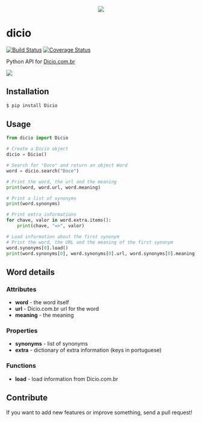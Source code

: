 <p align="center">
    <img src="https://66.media.tumblr.com/25b7e1192ace84e597a77130a6fc5d93/tumblr_o7osjb0JpM1vnlnoto1_400.png" />
</p>


# dicio 

[![Build Status](https://travis-ci.org/felipemfp/dicio.svg?branch=master)](https://travis-ci.org/felipemfp/dicio) [![Coverage Status](https://coveralls.io/repos/github/felipemfp/dicio/badge.svg?branch=master)](https://coveralls.io/github/felipemfp/dicio?branch=master)

Python API for [Dicio.com.br](http://www.dicio.com.br/)

![](https://67.media.tumblr.com/ed4ca12184eebd88bd57d42a12ff1729/tumblr_o7j7jpyDDX1vnlnoto1_1280.gif)


## Installation
```sh
$ pip install Dicio
```

## Usage

```python
from dicio import Dicio

# Create a Dicio object
dicio = Dicio()

# Search for "Doce" and return an object Word
word = dicio.search("Doce")

# Print the word, the url and the meaning
print(word, word.url, word.meaning)

# Print a list of synonyms
print(word.synonyms)

# Print extra informations
for chave, valor in word.extra.items():
    print(chave, "=>", valor)

# Load information about the first synonym
# Print the word, the URL and the meaning of the first synonym
word.synonyms[0].load()
print(word.synonyms[0], word.synonyms[0].url, word.synonyms[0].meaning)
```

## Word details
### Attributes
- **word** - the word itself
- **url** - Dicio.com.br url for the word
- **meaning** - the meaning

### Properties
- **synonyms** - list of synonyms
- **extra** - dictionary of extra information (keys in portuguese)

### Functions
- **load** - load information from Dicio.com.br

## Contribute
If you want to add new features or improve something, send a pull request!

